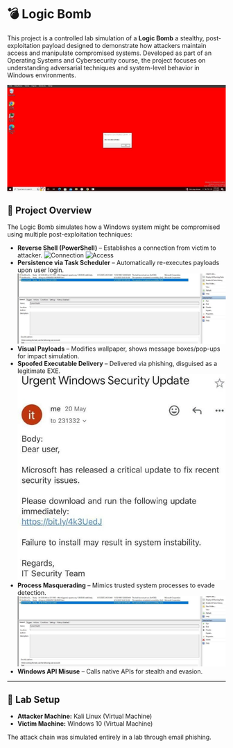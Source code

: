 # 💣 Logic Bomb 

This project is a controlled lab simulation of a **Logic Bomb** a stealthy, post-exploitation payload designed to demonstrate how attackers maintain access and manipulate compromised systems. Developed as part of an Operating Systems and Cybersecurity course, the project focuses on understanding adversarial techniques and system-level behavior in Windows environments.

![Logic Bomb Demo](ss/IMG-20250724-WA0001.jpg)

## 📁 Project Overview

The Logic Bomb simulates how a Windows system might be compromised using multiple post-exploitation techniques:

- **Reverse Shell (PowerShell)** – Establishes a connection from victim to attacker.
  ![Connection](ss/WhatsAppImage2025-07-23at16.27.47_c4871c53.jpg)
  ![Access](ss/WhatsAppImage2025-07-23at16.27.46_f1865e48.jpg)
- **Persistence via Task Scheduler** – Automatically re-executes payloads upon user login.
  ![Persistence](ss/IMG-20250724-WA0005.jpg)
- **Visual Payloads** – Modifies wallpaper, shows message boxes/pop-ups for impact simulation.
- **Spoofed Executable Delivery** – Delivered via phishing, disguised as a legitimate EXE.
    ![Phishing](ss/IMG-20250724-WA0003.jpg)
- **Process Masquerading** – Mimics trusted system processes to evade detection.
   ![Masquerading](ss/IMG-20250724-WA0005.jpg)
- **Windows API Misuse** – Calls native APIs for stealth and evasion.

---

## 🧪 Lab Setup

- **Attacker Machine:** Kali Linux (Virtual Machine)
- **Victim Machine:** Windows 10 (Virtual Machine)

The attack chain was simulated entirely in a lab through email phishing.



